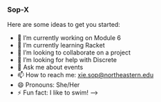 ### Sop-X

Here are some ideas to get you started:
- 🔭 I’m currently working on Module 6
- 🌱 I’m currently learning Racket
- 👯 I’m looking to collaborate on a project
- 🤔 I’m looking for help with Discrete
- 💬 Ask me about events
- 📫 How to reach me: xie.sop@northeastern.edu
- 😄 Pronouns: She/Her
- ⚡ Fun fact: I like to swim!
-->
